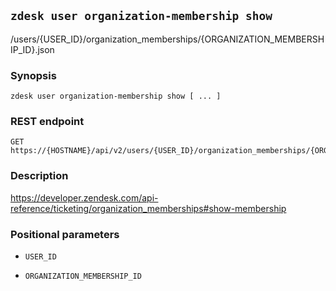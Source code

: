 ## `zdesk user organization-membership show`

/users/{USER_ID}/organization_memberships/{ORGANIZATION_MEMBERSHIP_ID}.json

### Synopsis

    zdesk user organization-membership show [ ... ]

### REST endpoint

    GET https://{HOSTNAME}/api/v2/users/{USER_ID}/organization_memberships/{ORGANIZATION_MEMBERSHIP_ID}.json

### Description

https://developer.zendesk.com/api-reference/ticketing/organization_memberships#show-membership

### Positional parameters

* `USER_ID`

* `ORGANIZATION_MEMBERSHIP_ID`

